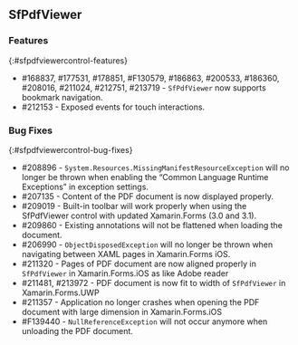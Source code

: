 ## SfPdfViewer

### Features
{:#sfpdfviewercontrol-features}

* \#168837, \#177531, \#178851, \#F130579, \#186863, \#200533, \#186360, \#208016, \#211024, \#212751, \#213719 - `SfPdfViewer` now supports bookmark navigation.
* \#212153 - Exposed events for touch interactions.

### Bug Fixes
{:#sfpdfviewercontrol-bug-fixes} 

* \#208896 - `System.Resources.MissingManifestResourceException` will no longer be thrown when enabling the “Common Language Runtime Exceptions” in exception settings.
* \#207135 - Content of the PDF document is now displayed properly.
* \#209019 - Built-in toolbar will work properly when using the SfPdfViewer control with updated Xamarin.Forms (3.0 and 3.1).
* \#209860 - Existing annotations will not be flattened when loading the document.
* \#206990 - `ObjectDisposedException` will no longer be thrown when navigating between XAML pages in Xamarin.Forms iOS.
* \#211320 - Pages of PDF document are now aligned properly in `SfPdfViewer` in Xamarin.Forms.iOS as like Adobe reader
* \#211481, \#213972 - PDF document is now fit to width of `SfPdfViewer` in Xamarin.Forms.UWP
* \#211357 - Application no longer crashes when opening the PDF document with large dimension in Xamarin.Forms.iOS
* \#F139440 - `NullReferenceException` will not occur anymore when unloading the PDF document.